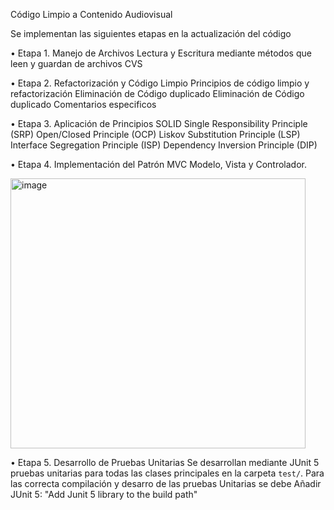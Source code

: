Código Limpio a Contenido Audiovisual

Se implementan las siguientes etapas en la actualización del código

•	Etapa 1. Manejo de Archivos
  Lectura y Escritura mediante métodos que leen y guardan de archivos CVS

•	Etapa 2. Refactorización y Código Limpio
  Principios de código limpio y refactorización
  Eliminación de Código duplicado
  Eliminación de Código duplicado
  Comentarios especificos

•	Etapa 3. Aplicación de Principios SOLID
  Single Responsibility Principle (SRP)
  Open/Closed Principle (OCP)
  Liskov Substitution Principle (LSP)
  Interface Segregation Principle (ISP)
  Dependency Inversion Principle (DIP)

•	Etapa 4. Implementación del Patrón MVC Modelo, Vista y Controlador.

<img width="472" height="432" alt="image" src="https://github.com/user-attachments/assets/302494db-617a-4541-a111-fdc7aa3c837f" />


•	Etapa 5. Desarrollo de Pruebas Unitarias
  Se desarrollan mediante JUnit 5 pruebas unitarias para todas las clases principales en la carpeta `test/`.
  Para las correcta compilación y desarro de las pruebas Unitarias se debe Añadir JUnit 5: "Add Junit 5 library to the build path"
